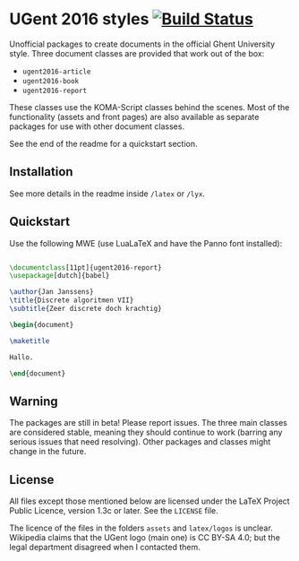 # UGent 2016 styles [![Build Status](https://travis-ci.com/niknetniko/ugent2016.svg?branch=master)](https://travis-ci.com/niknetniko/ugent2016)

Unofficial packages to create documents in the official Ghent University style. Three document classes are provided that work out of the box:

- `ugent2016-article`
- `ugent2016-book`
- `ugent2016-report`

These classes use the KOMA-Script classes behind the scenes. Most of the functionality (assets and front pages) are also available as separate packages for use with other document classes.

See the end of the readme for a quickstart section.

## Installation

See more details in the readme inside `/latex` or `/lyx`.

## Quickstart

Use the following MWE (use LuaLaTeX and have the Panno font installed):
```latex

\documentclass[11pt]{ugent2016-report}
\usepackage[dutch]{babel}

\author{Jan Janssens}
\title{Discrete algoritmen VII}
\subtitle{Zeer discrete doch krachtig}

\begin{document}

\maketitle

Hallo.

\end{document}

```

## Warning

The packages are still in beta! Please report issues. The three main classes are considered stable, meaning they should continue to work (barring any serious issues that need resolving). Other packages and classes might change in the future.

## License

All files except those mentioned below are licensed under the LaTeX Project Public Licence, version 1.3c or later. See the `LICENSE` file.

The licence of the files in the folders `assets` and `latex/logos` is unclear. Wikipedia claims that the UGent logo (main one) is CC BY-SA 4.0; but the legal department disagreed when I contacted them.
